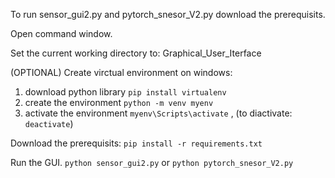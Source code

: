 To run sensor_gui2.py and pytorch_snesor_V2.py download the prerequisits.

Open command window.

Set the current working directory to: Graphical_User_Iterface

(OPTIONAL) Create virctual environment on windows:
1) download python library
   ```pip install virtualenv```
2) create the environment
   ```python -m venv myenv```
3) activate the environment
   ```myenv\Scripts\activate```
   , (to diactivate: ```deactivate```)

Download the prerequisits:
```pip install -r requirements.txt```

Run the GUI.
```python sensor_gui2.py``` or ```python pytorch_snesor_V2.py```
